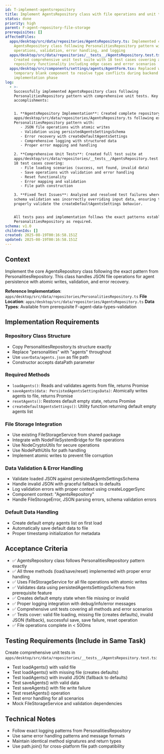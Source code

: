 ```yaml
---
id: T-implement-agentsrepository
title: Implement AgentsRepository class with file operations and unit tests
status: done
priority: high
parent: F-agent-repository-file-storage
prerequisites: []
affectedFiles:
  apps/desktop/src/data/repositories/AgentsRepository.ts: Implemented complete
    AgentsRepository class following PersonalitiesRepository pattern with file
    operations, validation, error handling, and logging
  apps/desktop/src/data/repositories/__tests__/AgentsRepository.test.ts:
    Created comprehensive unit test suite with 18 test cases covering all
    repository functionality including edge cases and error scenarios
  apps/desktop/src/components/settings/agents/AgentForm.tsx: Replaced with
    temporary blank component to resolve type conflicts during backend
    implementation phase
log:
  - >-
    Successfully implemented AgentsRepository class following
    PersonalitiesRepository pattern with comprehensive unit tests. Key
    accomplishments:


    1. **AgentsRepository Implementation**: Created complete repository class at
    apps/desktop/src/data/repositories/AgentsRepository.ts following exact
    PersonalitiesRepository pattern with:
       - JSON file operations with atomic writes
       - Validation using persistedAgentsSettingsSchema
       - Error recovery with createDefaultAgentsSettings
       - Comprehensive logging with structured data
       - Proper error mapping and handling

    2. **Comprehensive Unit Tests**: Created full test suite at
    apps/desktop/src/data/repositories/__tests__/AgentsRepository.test.ts with
    18 test cases covering:
       - File loading scenarios (success, not found, invalid data)
       - Save operations with validation and error handling
       - Reset functionality
       - Error mapping and validation
       - File path construction

    3. **Fixed Test Issues**: Analyzed and resolved test failures where mock
    schema validation was incorrectly overriding input data, ensuring tests
    properly validate the createDefaultAgentsSettings behavior.


    All tests pass and implementation follows the exact patterns established by
    PersonalitiesRepository as required.
schema: v1.0
childrenIds: []
created: 2025-08-19T00:16:58.151Z
updated: 2025-08-19T00:16:58.151Z
---
```


## Context

Implement the core AgentsRepository class following the exact pattern from PersonalitiesRepository. This class handles JSON file operations for agent persistence with atomic writes, validation, and error recovery.

**Reference Implementation**: `apps/desktop/src/data/repositories/PersonalitiesRepository.ts`
**File Location**: `apps/desktop/src/data/repositories/AgentsRepository.ts`
**Data Types**: Available from prerequisite F-agent-data-types-validation

## Implementation Requirements

### Repository Class Structure

- Copy PersonalitiesRepository.ts structure exactly
- Replace "personalities" with "agents" throughout
- Use `userData/agents.json` as file path
- Constructor accepts dataPath parameter

### Required Methods

- `loadAgents()`: Reads and validates agents from file, returns Promise<PersistedAgentsSettingsData>
- `saveAgents(data: PersistedAgentsSettingsData)`: Atomically writes agents to file, returns Promise<void>
- `resetAgents()`: Restores default empty state, returns Promise<void>
- `createDefaultAgentsSettings()`: Utility function returning default empty agents list

### File Storage Integration

- Use existing FileStorageService from shared package
- Integrate with NodeFileSystemBridge for file operations
- Use NodeCryptoUtils for secure operations
- Use NodePathUtils for path handling
- Implement atomic writes to prevent file corruption

### Data Validation & Error Handling

- Validate loaded JSON against persistedAgentsSettingsSchema
- Handle invalid JSON with graceful fallback to defaults
- Log validation errors with proper context using createLoggerSync
- Component context: "AgentsRepository"
- Handle FileStorageError, JSON parsing errors, schema validation errors

### Default Data Handling

- Create default empty agents list on first load
- Automatically save default data to file
- Proper timestamp initialization for metadata

## Acceptance Criteria

- ✅ AgentsRepository class follows PersonalitiesRepository pattern exactly
- ✅ All three methods (load/save/reset) implemented with proper error handling
- ✅ Uses FileStorageService for all file operations with atomic writes
- ✅ Validates data using persistedAgentsSettingsSchema from prerequisite feature
- ✅ Creates default empty state when file missing or invalid
- ✅ Proper logging integration with debug/info/error messages
- ✅ Comprehensive unit tests covering all methods and error scenarios
- ✅ Tests cover: valid file loading, missing file (creates defaults), invalid JSON (fallback), successful save, save failure, reset operation
- ✅ File operations complete in < 500ms

## Testing Requirements (Include in Same Task)

Create comprehensive unit tests in `apps/desktop/src/data/repositories/__tests__/AgentsRepository.test.ts`:

- Test loadAgents() with valid file
- Test loadAgents() with missing file (creates defaults)
- Test loadAgents() with invalid JSON (fallback to defaults)
- Test saveAgents() with valid data
- Test saveAgents() with file write failure
- Test resetAgents() operation
- Test error handling for all scenarios
- Mock FileStorageService and validation dependencies

## Technical Notes

- Follow exact logging patterns from PersonalitiesRepository
- Use same error handling patterns and message formats
- Maintain identical method signatures and return types
- Use path.join() for cross-platform file path compatibility

